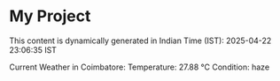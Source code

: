 # My Project

This content is dynamically generated in Indian Time (IST): 2025-04-22 23:06:35 IST


Current Weather in Coimbatore:
Temperature: 27.88 °C
Condition: haze
